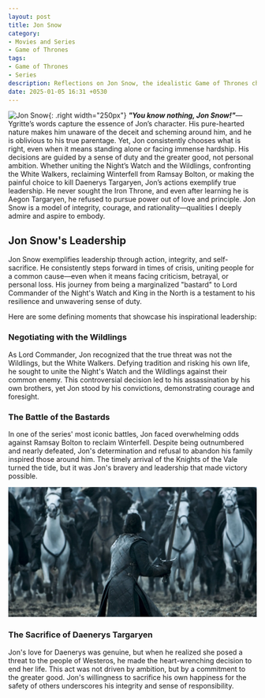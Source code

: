 ```yaml
---
layout: post
title: Jon Snow
category:
- Movies and Series
- Game of Thrones
tags:
- Game of Thrones
- Series
description: Reflections on Jon Snow, the idealistic Game of Thrones character whose unwavering integrity and courageous decisions inspire me to choose what is right, even when it is difficult.
date: 2025-01-05 16:31 +0530
---
```

![Jon Snow](/assets/img/Jon%20Snow.avif){: .right width="250px"}
***"You know nothing, Jon Snow!"***—Ygritte’s words capture the essence of Jon’s character. His pure-hearted nature makes him unaware of the deceit and scheming around him, and he is oblivious to his true parentage. Yet, Jon consistently chooses what is right, even when it means standing alone or facing immense hardship. His decisions are guided by a sense of duty and the greater good, not personal ambition. Whether uniting the Night’s Watch and the Wildlings, confronting the White Walkers, reclaiming Winterfell from Ramsay Bolton, or making the painful choice to kill Daenerys Targaryen, Jon’s actions exemplify true leadership. He never sought the Iron Throne, and even after learning he is Aegon Targaryen, he refused to pursue power out of love and principle. Jon Snow is a model of integrity, courage, and rationality—qualities I deeply admire and aspire to embody.

## Jon Snow's Leadership

Jon Snow exemplifies leadership through action, integrity, and self-sacrifice. He consistently steps forward in times of crisis, uniting people for a common cause—even when it means facing criticism, betrayal, or personal loss. His journey from being a marginalized "bastard" to Lord Commander of the Night's Watch and King in the North is a testament to his resilience and unwavering sense of duty.

Here are some defining moments that showcase his inspirational leadership:

### Negotiating with the Wildlings

As Lord Commander, Jon recognized that the true threat was not the Wildlings, but the White Walkers. Defying tradition and risking his own life, he sought to unite the Night's Watch and the Wildlings against their common enemy. This controversial decision led to his assassination by his own brothers, yet Jon stood by his convictions, demonstrating courage and foresight.

### The Battle of the Bastards

In one of the series' most iconic battles, Jon faced overwhelming odds against Ramsay Bolton to reclaim Winterfell. Despite being outnumbered and nearly defeated, Jon's determination and refusal to abandon his family inspired those around him. The timely arrival of the Knights of the Vale turned the tide, but it was Jon's bravery and leadership that made victory possible.

![Battle of the Bastards](/assets/img/battle%20of%20bastards.webp)

### The Sacrifice of Daenerys Targaryen

Jon's love for Daenerys was genuine, but when he realized she posed a threat to the people of Westeros, he made the heart-wrenching decision to end her life. This act was not driven by ambition, but by a commitment to the greater good. Jon's willingness to sacrifice his own happiness for the safety of others underscores his integrity and sense of responsibility.

